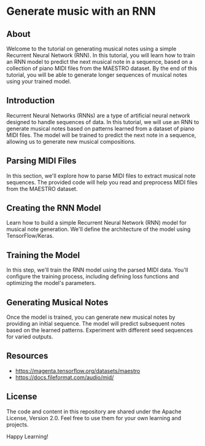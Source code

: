 #  Generate music with an RNN

## About

Welcome to the tutorial on generating musical notes using a simple Recurrent Neural Network (RNN). In this tutorial, you will learn how to train an RNN model to predict the next musical note in a sequence, based on a collection of piano MIDI files from the MAESTRO dataset. By the end of this tutorial, you will be able to generate longer sequences of musical notes using your trained model.

## Introduction

Recurrent Neural Networks (RNNs) are a type of artificial neural network designed to handle sequences of data. In this tutorial, we will use an RNN to generate musical notes based on patterns learned from a dataset of piano MIDI files. The model will be trained to predict the next note in a sequence, allowing us to generate new musical compositions.

## Parsing MIDI Files
In this section, we'll explore how to parse MIDI files to extract musical note sequences. The provided code will help you read and preprocess MIDI files from the MAESTRO dataset.

## Creating the RNN Model
Learn how to build a simple Recurrent Neural Network (RNN) model for musical note generation. We'll define the architecture of the model using TensorFlow/Keras.

## Training the Model
In this step, we'll train the RNN model using the parsed MIDI data. You'll configure the training process, including defining loss functions and optimizing the model's parameters.

## Generating Musical Notes
Once the model is trained, you can generate new musical notes by providing an initial sequence. The model will predict subsequent notes based on the learned patterns. Experiment with different seed sequences for varied outputs.

## Resources
- https://magenta.tensorflow.org/datasets/maestro
- https://docs.fileformat.com/audio/mid/

## License

The code and content in this repository are shared under the Apache License, Version 2.0. Feel free to use them for your own learning and projects.

Happy Learning!
